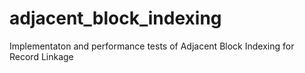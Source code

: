 # adjacent_block_indexing
Implementaton and performance tests of Adjacent Block Indexing for Record Linkage
